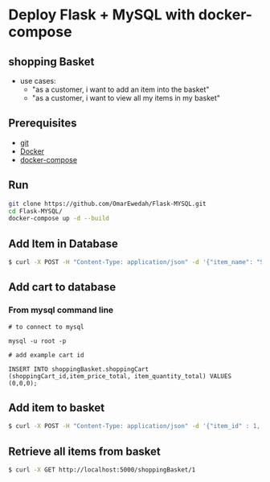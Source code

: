 # Deploy Flask + MySQL with docker-compose

## shopping Basket
* use cases:
   * "as a customer, i want to add an item into the basket"
   * "as a customer, i want to view all my items in my basket"
## Prerequisites

* [git](https://gist.github.com/derhuerst/1b15ff4652a867391f03)  
* [Docker](https://docs.docker.com/install/linux/docker-ce/debian/#install-docker-ce)  
* [docker-compose](https://docs.docker.com/compose/install/)

## Run

```bash
git clone https://github.com/OmarEwedah/Flask-MYSQL.git
cd Flask-MYSQL/
docker-compose up -d --build
```

## Add Item in Database

```bash
$ curl -X POST -H "Content-Type: application/json" -d '{"item_name": "Short","item_price": 200,"item_quantity": 10}' http://localhost:5000/shoppingBasket/AddItem
```

## Add cart to database
### From mysql command line

```mysql
# to connect to mysql

mysql -u root -p

# add example cart id

INSERT INTO shoppingBasket.shoppingCart (shoppingCart_id,item_price_total, item_quantity_total) VALUES (0,0,0);
```

## Add item to basket

```bash
$ curl -X POST -H "Content-Type: application/json" -d '{"item_id" : 1, "basket_id": 1, "item_quantity": 4}' http://localhost:5000/shoppingBasket/addItemToBasket
```
## Retrieve all items from basket

```bash
$ curl -X GET http://localhost:5000/shoppingBasket/1
```
